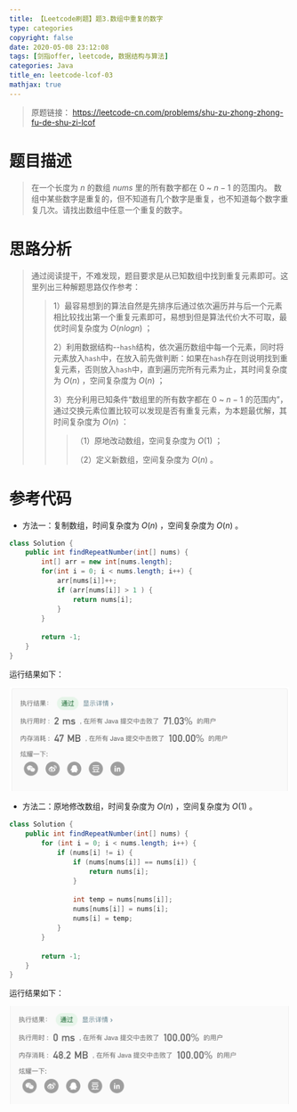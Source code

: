 ```yaml
---
title: 【Leetcode刷题】题3.数组中重复的数字
type: categories
copyright: false
date: 2020-05-08 23:12:08
tags: [剑指offer, leetcode, 数据结构与算法]
categories: Java
title_en: leetcode-lcof-03
mathjax: true
---
```



> 原题链接： https://leetcode-cn.com/problems/shu-zu-zhong-zhong-fu-de-shu-zi-lcof

# 题目描述

> 在一个长度为 $n$ 的数组 $nums$ 里的所有数字都在 $0$ ~ $n-1$ 的范围内。 数组中某些数字是重复的，但不知道有几个数字是重复，也不知道每个数字重复几次。请找出数组中任意一个重复的数字。

# 思路分析

> 通过阅读提干，不难发现，题目要求是从已知数组中找到重复元素即可。这里列出三种解题思路仅作参考：
>
> > 1）最容易想到的算法自然是先排序后通过依次遍历并与后一个元素相比较找出第一个重复元素即可，易想到但是算法代价大不可取，最优时间复杂度为 $O(nlogn)$ ；
> >
> > 2）利用数据结构--`hash`结构，依次遍历数组中每一个元素，同时将元素放入`hash`中，在放入前先做判断：如果在`hash`存在则说明找到重复元素，否则放入`hash`中，直到遍历完所有元素为止，其时间复杂度为 $O(n)$ ，空间复杂度为 $O(n)$ ；
> >
> > 3）充分利用已知条件“数组里的所有数字都在 $0$ ~ $n-1$ 的范围内”，通过交换元素位置比较可以发现是否有重复元素，为本题最优解，其时间复杂度为 $O(n)$ ：
> >
> > > （1）原地改动数组，空间复杂度为 $O(1)$ ；
> > >
> > > （2）定义新数组，空间复杂度为 $O(n)$ 。


# 参考代码

- 方法一：复制数组，时间复杂度为 $O(n)$ ，空间复杂度为 $O(n)$ 。

````java
class Solution {
    public int findRepeatNumber(int[] nums) {
        int[] arr = new int[nums.length];
        for(int i = 0; i < nums.length; i++) {
            arr[nums[i]]++;
            if (arr[nums[i]] > 1 ) {
                return nums[i];
            }
        }

        return -1;
    }
}
````

运行结果如下：

![复制数组](/images/leetcode_20200508234733.png)

- 方法二：原地修改数组，时间复杂度为 $O(n)$ ，空间复杂度为 $O(1)$ 。

```java
class Solution {
    public int findRepeatNumber(int[] nums) {
        for (int i = 0; i < nums.length; i++) {
            if (nums[i] != i) {
                if (nums[nums[i]] == nums[i]) {
                    return nums[i];
                }
                
                int temp = nums[nums[i]];
                nums[nums[i]] = nums[i];
                nums[i] = temp;
            }
        }

        return -1;
    }
}
```

运行结果如下：

![原地修改数组](/images/leetcode_20200508234657.png)